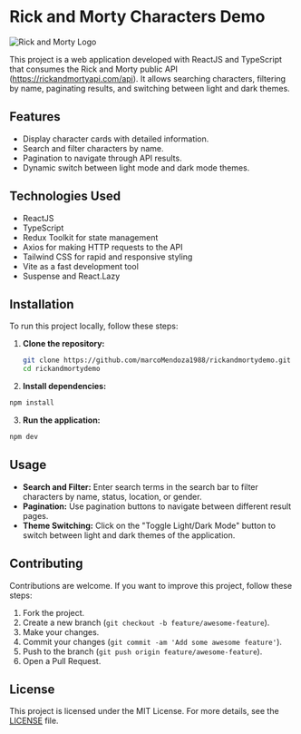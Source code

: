 # Rick and Morty Characters Demo

![Rick and Morty Logo](./rickandmorty-logo.png)

This project is a web application developed with ReactJS and TypeScript that consumes the Rick and Morty public API (https://rickandmortyapi.com/api). It allows searching characters, filtering by name, paginating results, and switching between light and dark themes.

## Features

- Display character cards with detailed information.
- Search and filter characters by name.
- Pagination to navigate through API results.
- Dynamic switch between light mode and dark mode themes.

## Technologies Used

- ReactJS
- TypeScript
- Redux Toolkit for state management
- Axios for making HTTP requests to the API
- Tailwind CSS for rapid and responsive styling
- Vite as a fast development tool
- Suspense and React.Lazy

## Installation

To run this project locally, follow these steps:

1. **Clone the repository:**

   ```bash
   git clone https://github.com/marcoMendoza1988/rickandmortydemo.git
   cd rickandmortydemo
   ```

2. **Install dependencies:**

  ```bash
  npm install
  ````
3. **Run the application:**

  ```bash
  npm dev
  ```

## Usage

- **Search and Filter:** Enter search terms in the search bar to filter characters by name, status, location, or gender.
- **Pagination:** Use pagination buttons to navigate between different result pages.
- **Theme Switching:** Click on the "Toggle Light/Dark Mode" button to switch between light and dark themes of the application.

## Contributing

Contributions are welcome. If you want to improve this project, follow these steps:

1. Fork the project.
2. Create a new branch (`git checkout -b feature/awesome-feature`).
3. Make your changes.
4. Commit your changes (`git commit -am 'Add some awesome feature'`).
5. Push to the branch (`git push origin feature/awesome-feature`).
6. Open a Pull Request.

## License

This project is licensed under the MIT License. For more details, see the [LICENSE](./LICENSE) file.

